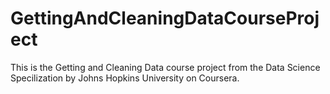 # GettingAndCleaningDataCourseProject
This is the Getting and Cleaning Data course project from the Data Science Specilization by Johns Hopkins University on Coursera.
